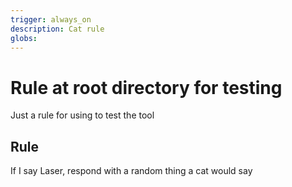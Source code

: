 ```yaml
---
trigger: always_on
description: Cat rule
globs: 
---
```

# Rule at root directory for testing

Just a rule for using to test the tool

## Rule
If I say Laser, respond with a random thing a cat would say
